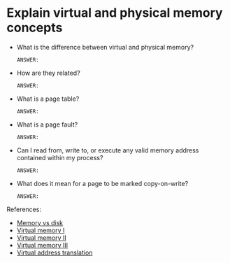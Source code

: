# Explain virtual and physical memory concepts

- What is the difference between virtual and physical memory?

    ```text
    ANSWER:
    ```

- How are they related?

    ```text
    ANSWER:
    ```

- What is a page table?
    ```text
    ANSWER:
    ```

- What is a page fault?

    ```text
    ANSWER:
    ```

- Can I read from, write to, or execute any valid memory address contained within my process?

    ```text
    ANSWER:
    ```

- What does it mean for a page to be marked copy-on-write?

    ```text
    ANSWER:
    ```

References:

- [Memory vs disk](https://pc.net/helpcenter/answers/memory_and_hard_disk_space)
- [Virtual memory I](https://www.youtube.com/watch?v=qlH4-oHnBb8)
- [Virtual memory II](https://troydhanson.github.io/virtual_memory.pdf)
- [Virtual memory III](https://www.cs.uic.edu/~jbell/CourseNotes/OperatingSystems/9_VirtualMemory.html)
- [Virtual address translation](https://ocw.mit.edu/courses/electrical-engineering-and-computer-science/6-828-operating-system-engineering-fall-2012/lecture-notes-and-readings/MIT6_828F12_lec4_handout.pdf)
